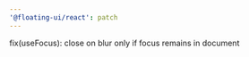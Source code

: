 ```yaml
---
'@floating-ui/react': patch
---
```


fix(useFocus): close on blur only if focus remains in document
